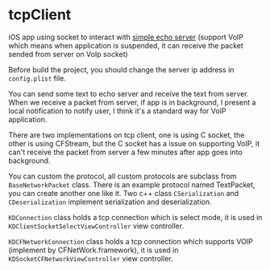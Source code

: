 tcpClient
=========

iOS app using socket to interact with [simple echo server](https://github.com/kudocc/simpleServer) (support VoIP which means when application is suspended, it can receive the packet sended from server on VoIp socket)

Before build the project, you should change the server ip address in `config.plist` file.

You can send some text to echo server and receive the text from server. When we receive a packet from server, if app is in background, I present a local notification to notify user, I think it's a standard way for VoIP application.

There are two implementations on tcp client, one is using C socket, the other is using CFStream, but the C socket has a issue on supporting VoIP, it can't receive the packet from server a few minutes after app goes into background.

You can custom the protocol, all custom protocols are subclass from `BaseNetworkPacket` class. There is an example protocol named TextPacket, you can create another one like it. Two c++ class `CSerialization` and `CDeserialization` implement serialization and deserialization.

`KDConnection` class holds a tcp connection which is select mode, it is used in `KDClientSocketSelectViewController` view controller.

`KDCFNetworkConnection` class holds a tcp connection which supports VOIP (implement by CFNetWork.framework), it is used in `KDSocketCFNetworkViewController` view controller.
